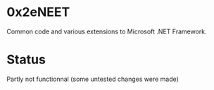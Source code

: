 # 0x2eNEET
Common code and various extensions to Microsoft .NET Framework.

# Status
Partly not functionnal (some untested changes were made)
